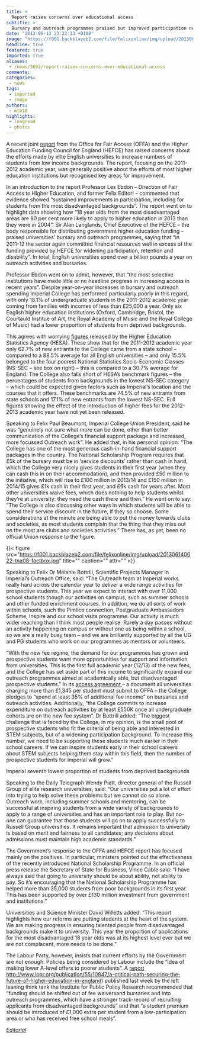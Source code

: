 ```yaml
---
title: >
  Report raises concerns over educational access
subtitle: >
  Bursary and outreach programmes praised but improved participation needed
date: "2013-06-13 23:22:13 +0100"
image: "https://f001.backblazeb2.com/file/felixonline/img/upload/201306140019-tna08-imp-outreach.jpg"
headline: true
featured: true
imported: true
aliases:
 - /news/3692/report-raises-concerns-over-educational-access
comments:
categories:
 - news
tags:
 - imported
 - image
authors:
 - mtm10
highlights:
 - longread
 - photos
---
```


A recent joint [report](http://www.offa.org.uk/wp-content/uploads/2013/06/HEFCEOFFA-Joint-Monitoring-Outcomes-Report.pdf) from the Office for Fair Access (OFFA) and the Higher Education Funding Council for England (HEFCE) has raised concerns about the efforts made by elite English universities to increase numbers of students from low income backgrounds. The report, focusing on the 2011-2012 academic year, was generally positive about the efforts of most higher education institutions but recognised key areas for improvement.

In an introduction to the report Professor Les Ebdon – Direction of Fair Access to Higher Education, and former Felix Editor! – commented that evidence showed “sustained improvements in participation, including for students from the most disadvantaged backgrounds”. The report went on to highlight data showing how “18 year olds from the most disadvantaged areas are 80 per cent more likely to apply to higher education in 2013 than they were in 2004”. Sir Alan Langlands, Chief Executive of the HEFCE – the body responsible for distributing government higher education funding – praised universities’ bursary and outreach programmes, saying that “in 2011-12 the sector again committed ﬁnancial resources well in excess of the funding provided by HEFCE for widening participation, retention and disability”. In total, English universities spend over a billion pounds a year on outreach activities and bursaries.

Professor Ebdon went on to admit, however, that “the most selective institutions have made little or no headline progress in increasing access in recent years”. Despite year-on-year increases in bursary and outreach spending Imperial College has performed particularly poorly in this regard, with only 18.1% of undergraduate students in the 2011-2012 academic year coming from families with incomes of less than £25,000 a year. Only six English higher education institutions (Oxford, Cambridge, Bristol, the Courtauld Institue of Art, the Royal Academy of Music and the Royal College of Music) had a lower proportion of students from deprived backgrounds.

This agrees with worrying [figures](http://www.hesa.ac.uk/index.php?option=com_content&task=view&id=1897&Itemid=239) released by the Higher Education Statistics Agency (HESA). These show that for the 2011-2012 academic year only 62.7% of new entrants to the College came from a state school – compared to a 88.5% average for all English universities – and only 15.5% belonged to the four poorest National Statistics Socio-Economic Classes (NS-SEC – see box on right) – this is compared to a 30.7% average for England. The College also falls short of HESA’s benchmark figures – the percentages of students from backgrounds in the lowest NS-SEC category – which could be expected given factors such as Imperial’s location and the courses that it offers. These benchmarks are 74.5% of new entrants from state schools and 17.1% of new entrants from the lowest NS-SEC. Full figures showing the effect of the introduction of higher fees for the 2012-2013 academic year have not yet been released.

Speaking to Felix Paul Beaumont, Imperial College Union President, said he was “genuinely not sure what more can be done, other than better communication of the College’s financial support package and increased, more focussed Outreach work”. He added that, in his personal opinion: “The College has one of the most generous cash-in-hand financial support packages in the country. The National Scholarship Program requires that £5k of the bursary must be in ‘service discounts’ rather than cash in hand, which the College very nicely gives students in their first year (when they can cash this in on their accommodation), and then provided £50 million to the initiative, which will rise to £100 million in 2013/14 and £150 million in 2014/15 gives £1k cash in their first year, and £6k cash for years after. Most other universities waive fees, which does nothing to help students whilst they’re at university: they need the cash there and then.” He went on to say: “The College is also discussing other ways in which students will be able to spend their service discount in the future, if they so choose. Some considerations at the minute are being able to put the money towards clubs and societies, as most students complain that the thing that they miss out on the most are clubs and societies activities.” There has, as yet, been no official Union response to the figure.

{{< figure src="https://f001.backblazeb2.com/file/felixonline/img/upload/201306140022-tna08-factbox.jpg" title="" caption="" attr="" >}}

Speaking to Felix Dr Melanie Bottrill, Scientific Projects Manager in Imperial’s Outreach Office, said: “The Outreach team at Imperial works really hard across the calendar year to deliver a wide range activities for prospective students. This year we expect to interact with over 11,000 school students though our activities on campus, such as summer schools and other funded enrichment courses. In addition, we do all sorts of work within schools, such the Pimlico connection, Postgraduate Ambassadors Scheme, Inspire and our school visits programme. Our activity is much wider reaching than I think most people realise. Rarely a day passes without an activity happening on campus or without one us being within a school, so we are a really busy team – and we are brilliantly supported by all the UG and PG students who work on our programmes as mentors or volunteers.

“With the new fee regime, the demand for our programmes has grown and prospective students want more opportunities for support and information from universities. This is the first full academic year (12/13) of the new fees, and the College has set aside part of this income to significantly expand our outreach programmes aimed at academically able, but disadvantaged prospective students.”
 In its [access agreement ](http://www.offa.org.uk/agreements/AA_0132%20Imperial%20College%20London%201213)– a document all universities charging more than £1,345 per student must submit to OFFA – the College pledges to “spend at least 35% of additional fee income” on bursaries and outreach activities. Additionally, “the College commits to increase expenditure on outreach activities by at least £550K once all undergraduate cohorts are on the new fee system”.
 Dr Bottrill added: “The biggest challenge that is faced by the College, in my opinion, is the small pool of prospective students who fit the criteria of being able and interested in STEM subjects, but of a widening participation background. To increase this number, we need to be supporting these students much earlier in their school careers. If we can inspire students early in their school careers about STEM subjects helping them stay within this field, then the number of prospective students for Imperial will grow.”

Imperial seventh lowest proportion of students from deprived backgrounds

Speaking to the Daily Telegraph Wendy Piatt, director general of the Russell Group of elite research universities, said: “Our universities put a lot of effort into trying to help solve these problems but we cannot do so alone. Outreach work, including summer schools and mentoring, can be successful at inspiring students from a wide variety of backgrounds to apply to a range of universities and has an important role to play. But no-one can guarantee that those students will go on to apply successfully to Russell Group universities. It remains important that admission to university is based on merit and fairness to all candidates; any decisions about admissions must maintain high academic standards.”

The Government’s response to the OFFA and HEFCE report has focused mainly on the positives. In particular, ministers pointed out the effectiveness of the recently introduced National Scholarship Programme. In an official press release the Secretary of State for Business, Vince Cable said: “I have always said that going to university should be about ability, not ability to pay. So it’s encouraging that the National Scholarship Programme has helped more than 35,000 students from poor backgrounds in its first year. This has been supported by over £130 million investment from government and institutions.”

Universities and Science Minister David Willetts added: “This report highlights how our reforms are putting students at the heart of the system. We are making progress in ensuring talented people from disadvantaged backgrounds make it to university. This year the proportion of applications for the most disadvantaged 18 year olds was at its highest level ever but we are not complacent, more needs to be done.”

The Labour Party, however, insists that current efforts by the Government are not enough. Policies being considered by Labour include the “idea of making lower A-level offers to poorer students”. A [report](http://) http://www.ippr.org/publication/55/10847/a-critical-path-securing-the-future-of-higher-education-in-england) published last week by the left leaning think tank the Institute for Public Policy Research recommended that “funding should be shifted out of fee waiversand bursaries and into outreach programmes, which have a stronger track-record of recruiting applicants from disadvantaged backgrounds” and that “a student premium should be introduced of £1,000 extra per student from a low-participation area or who has received free school meals”.

[_Editorial_](http://felixonline.co.uk/comment/3687/difficulty-in-reaching-out/)
